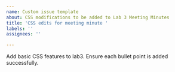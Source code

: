 ```yaml
---
name: Custom issue template
about: CSS modifications to be added to Lab 3 Meeting Minutes
title: 'CSS edits for meeting minute '
labels: ''
assignees: ''

---
```


Add basic CSS features to lab3. Ensure each bullet point is added successfully.
